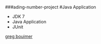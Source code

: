 ###ading-number-project
#Java Application

* JDK 7
* Java Application
* JUnit

[greg bouimer](http://sqasolution.com)
